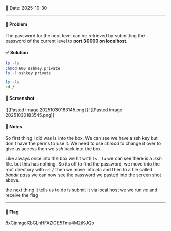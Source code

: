 📅 Date: 2025-10-30

---

#### 🧩 Problem
The password for the next level can be retrieved by submitting the password of the current level to **port 30000 on localhost**.

#### ✅ Solution
```bash
ls -la
chmod 600 sshkey.private
ls -l sshkey.private

ls -la
cd /
```

#### 📸 Screenshot
![[Pasted image 20251030183145.png]]
![[Pasted image 20251030183545.png]]
#### 📝 Notes
So first thing I did was ls into the box. We can see we have a ssh key but don't have the perms to use it. We need to use *chmod* to change it over to give us access then we *ssh* back into the box. 

Like always once into the box we hit with `ls -la` we can see there is a _.ssh_ file.
but this has nothing. So its off to find the password, we move into the root directory with `cd /` then we move into _etc_ and then to a file called  *bandit pass* we can now see the password we pasted into the screen shot above.  
 
the next thing it tells us to do is submit it via local host we we run *nc* and receive the flag 

---
#### 🔐 Flag
8xCjnmgoKbGLhHFAZlGE5Tmu4M2tKJQo
